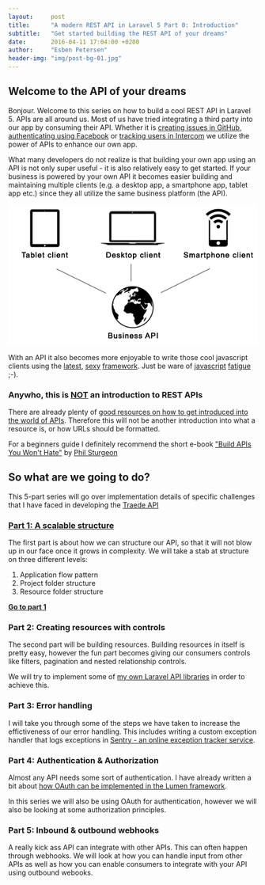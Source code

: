 ```yaml
---
layout:     post
title:      "A modern REST API in Laravel 5 Part 0: Introduction"
subtitle:   "Get started building the REST API of your dreams"
date:       2016-04-11 17:04:00 +0200
author:     "Esben Petersen"
header-img: "img/post-bg-01.jpg"
---
```


## Welcome to the API of your dreams

<p>
  Bonjour. Welcome to this series on how to build a cool REST API in Laravel 5.
  APIs are all around us. Most of us have tried integrating a third party into our app
  by consuming their API. Whether it is <a href="https://developer.github.com/v3/issues/#create-an-issue">creating issues in GitHub</a>,
  <a href="https://developers.facebook.com/docs/facebook-login">authenticating using Facebook</a> or
  <a href="(https://docs.intercom.io/intercom-s-key-features-explained/tracking-user-data-in-intercom)">tracking users in Intercom</a>
  we utilize the power of APIs to enhance our own app.
</p>

<p>
  What many developers do not realize is that building your own app using an API is not only super useful - it is also relatively easy to get started. If your business is powered by your own API it becomes easier building and maintaining multiple clients (e.g. a desktop app, a smartphone app, tablet app etc.) since they all utilize the same business platform (the API).
</p>

<p style="text-align:center">
  <img src="/img/api-desktop-smartphone-tablet-clients.png" alt="A REST api can serve multiple
  clients, like a smartphone-, tablet- or desktop client">
</p>

<p>
  With an API it also becomes more enjoyable to write those cool javascript clients using
  the <a href="https://facebook.github.io/react/">latest</a>, <a href="https://angular.io/">sexy</a> <a href="http://cycle.js.org/">framework</a>. Just be ware of <a href="https://medium.com/@ericclemmons/javascript-fatigue-48d4011b6fc4#.jdaxtfcdd">javascript</a> <a href="https://segment.com/blog/the-deep-roots-of-js-fatigue/">fatigue</a> ;-).
</p>

### Anywho, this is <u>NOT</u> an introduction to REST APIs

<p>
  There are already plenty of <a href="https://geemus.gitbooks.io/http-api-design/content/en/index.html">good resources on how to get introduced into the world of APIs</a>. Therefore this will not be another
  introduction into what a resource is, or how URLs should be formatted.
</p>

<p>
  For a beginners guide I definitely recommend the short e-book <a href="https://leanpub.com/build-apis-you-wont-hate">"Build APIs You Won't Hate"</a> by <a href="https://twitter.com/philsturgeon">Phil Sturgeon</a>
</p>

## So what are we going to do?

<p>
  This 5-part series will go over implementation details of specific challenges that I have
  faced in developing the <a href="http://traede.com">Traede API</a>
</p>

<h3><a href="/2016/04/11/modern-rest-api-laravel-part-1/">Part 1: A scalable structure</a></h3>

<p>
  The first part is about how we can structure our API, so that it will not blow up in our
  face once it grows in complexity. We will take a stab at structure on three different levels:
</p>

<ol>
  <li>Application flow pattern</li>
  <li>Project folder structure</li>
  <li>Resource folder structure</li>
</ol>

<p>
  <strong><a href="/2016/04/11/modern-rest-api-laravel-part-1/">Go to part 1</a></strong>
</p>

### Part 2: Creating resources with controls

<p>
  The second part will be building resources. Building resources in itself is pretty
  easy, however the fun part becomes giving our consumers controls like filters, pagination
  and nested relationship controls.
</p>

<p>
  We will try to implement some of <a href="http://optimus.rocks">my own Laravel API libraries</a> in order to achieve this.
</p>

### Part 3: Error handling

<p>
  I will take you through some of the steps we have taken to increase the effictiveness
  of our error handling. This includes writing a custom exception handler that logs exceptions
  in <a href="https://getsentry.com/">Sentry - an online exception tracker service</a>.
</p>

### Part 4: Authentication & Authorization

<p>
  Almost any API needs some sort of authentication. I have already written a bit about <a href="http://esbenp.github.io/2015/05/26/lumen-web-api-oauth-2-authentication/">how
  OAuth can be implemented in the Lumen framework</a>.
</p>

<p>
  In this series we will also be using OAuth for authentication, however we will also be looking
  at some authorization principles.
</p>

### Part 5: Inbound & outbound webhooks

<p>
  A really kick ass API can integrate with other APIs. This can often happen through webhooks.
  We will look at how you can handle input from other APIs as well as how you can enable consumers
  to integrate with your API using outbound webooks.
</p>

